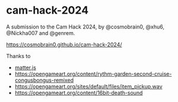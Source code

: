 # cam-hack-2024
A submission to the Cam Hack 2024, by @cosmobrain0, @xhu6, @Nickha007 and @genrem.

https://cosmobrain0.github.io/cam-hack-2024/

Thanks to
- [matter.js](https://brm.io/matter-js/)
- https://opengameart.org/content/rythm-garden-second-cruise-congusbongus-remixed
- https://opengameart.org/sites/default/files/item_pickup.wav
- https://opengameart.org/content/16bit-death-sound

